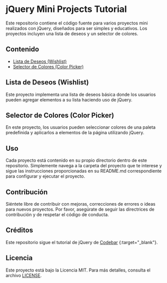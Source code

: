 # jQuery Mini Projects Tutorial

Este repositorio contiene el código fuente para varios proyectos mini realizados con jQuery, diseñados para ser simples y educativos. Los proyectos incluyen una lista de deseos y un selector de colores.

## Contenido

- [Lista de Deseos (Wishlist)](#lista-de-deseos-wishlist)
- [Selector de Colores (Color Picker)](#selector-de-colores-color-picker)

## Lista de Deseos (Wishlist)

Este proyecto implementa una lista de deseos básica donde los usuarios pueden agregar elementos a su lista haciendo uso de jQuery.

## Selector de Colores (Color Picker)

En este proyecto, los usuarios pueden seleccionar colores de una paleta predefinida y aplicarlos a elementos de la página utilizando jQuery.

## Uso

Cada proyecto está contenido en su propio directorio dentro de este repositorio. Simplemente navega a la carpeta del proyecto que te interese y sigue las instrucciones proporcionadas en su README.md correspondiente para configurar y ejecutar el proyecto.

## Contribución

Siéntete libre de contribuir con mejoras, correcciones de errores o ideas para nuevos proyectos. Por favor, asegúrate de seguir las directrices de contribución y de respetar el código de conducta.

## Créditos

Este repositorio sigue el tutorial de jQuery de [Codebar](https://tutorials.codebar.io/js/lesson3/tutorial.html) {:target="_blank"}.

## Licencia

Este proyecto está bajo la Licencia MIT. Para más detalles, consulta el archivo [LICENSE](LICENSE).

